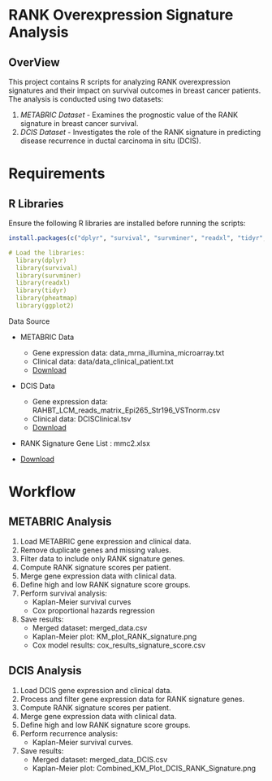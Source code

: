 # RANK Overexpression Signature Analysis

## OverView
This project contains R scripts for analyzing RANK overexpression signatures and their impact on survival outcomes in breast cancer patients. The analysis is conducted using two datasets:
  1. *METABRIC Dataset* - Examines the prognostic value of the RANK signature in breast cancer survival.
  2. *DCIS Dataset* - Investigates the role of the RANK signature in predicting disease recurrence in ductal carcinoma in situ (DCIS).

# Requirements
## R Libraries
Ensure the following R libraries are installed before running the scripts:
  ```r
install.packages(c("dplyr", "survival", "survminer", "readxl", "tidyr", "pheatmap", "ggplot2"))`

# Load the libraries:
    library(dplyr)
    library(survival)
    library(survminer)
    library(readxl)
    library(tidyr)
    library(pheatmap)
    library(ggplot2)
```


Data Source

* METABRIC Data
    * Gene expression data: data_mrna_illumina_microarray.txt 
    * Clinical data: data/data_clinical_patient.txt
    * [Download](https://www.synapse.org/Synapse:syn1688369/wiki/27311)
 
* DCIS Data
    * Gene expression data: RAHBT_LCM_reads_matrix_Epi265_Str196_VSTnorm.csv
    * Clinical data: DCISClinical.tsv
    * [Download](https://humantumoratlas.org/)
      
* RANK Signature Gene List : mmc2.xlsx
* [Download](https://www.ncbi.nlm.nih.gov/gds?linkname=pubmed_gds&from_uid=34004159)


# Workflow
## METABRIC Analysis
1. Load METABRIC gene expression and clinical data.
2. Remove duplicate genes and missing values.
3. Filter data to include only RANK signature genes.
4. Compute RANK signature scores per patient.
5. Merge gene expression data with clinical data.
6. Define high and low RANK signature score groups.
7. Perform survival analysis:
   * Kaplan-Meier survival curves
   * Cox proportional hazards regression
8. Save results:
   * Merged dataset: merged_data.csv
   * Kaplan-Meier plot: KM_plot_RANK_signature.png
   * Cox model results: cox_results_signature_score.csv

## DCIS Analysis
1. Load DCIS gene expression and clinical data.
2. Process and filter gene expression data for RANK signature genes.
3. Compute RANK signature scores per patient.
4. Merge gene expression data with clinical data.
5. Define high and low RANK signature score groups.
6. Perform recurrence analysis:
   * Kaplan-Meier survival curves.
7. Save results:
   * Merged dataset: merged_data_DCIS.csv
   * Kaplan-Meier plot: Combined_KM_Plot_DCIS_RANK_Signature.png

